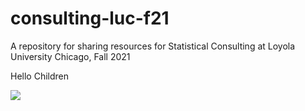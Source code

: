 # consulting-luc-f21
A repository for sharing resources for Statistical Consulting at Loyola University Chicago, Fall 2021

Hello Children

![](https://user-images.githubusercontent.com/43119108/138779447-0527f7c0-96a0-4c91-886c-231319a6c1bc.gif)
